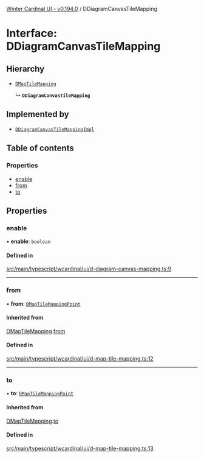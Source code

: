 [Winter Cardinal UI - v0.194.0](../index.md) / DDiagramCanvasTileMapping

# Interface: DDiagramCanvasTileMapping

## Hierarchy

- [`DMapTileMapping`](DMapTileMapping.md)

  ↳ **`DDiagramCanvasTileMapping`**

## Implemented by

- [`DDiagramCanvasTileMappingImpl`](../classes/DDiagramCanvasTileMappingImpl.md)

## Table of contents

### Properties

- [enable](DDiagramCanvasTileMapping.md#enable)
- [from](DDiagramCanvasTileMapping.md#from)
- [to](DDiagramCanvasTileMapping.md#to)

## Properties

### enable

• **enable**: `boolean`

#### Defined in

[src/main/typescript/wcardinal/ui/d-diagram-canvas-mapping.ts:9](https://github.com/winter-cardinal/winter-cardinal-ui/blob/v0.194.0/src/main/typescript/wcardinal/ui/d-diagram-canvas-mapping.ts#L9)

___

### from

• **from**: [`DMapTileMappingPoint`](DMapTileMappingPoint.md)

#### Inherited from

[DMapTileMapping](DMapTileMapping.md).[from](DMapTileMapping.md#from)

#### Defined in

[src/main/typescript/wcardinal/ui/d-map-tile-mapping.ts:12](https://github.com/winter-cardinal/winter-cardinal-ui/blob/v0.194.0/src/main/typescript/wcardinal/ui/d-map-tile-mapping.ts#L12)

___

### to

• **to**: [`DMapTileMappingPoint`](DMapTileMappingPoint.md)

#### Inherited from

[DMapTileMapping](DMapTileMapping.md).[to](DMapTileMapping.md#to)

#### Defined in

[src/main/typescript/wcardinal/ui/d-map-tile-mapping.ts:13](https://github.com/winter-cardinal/winter-cardinal-ui/blob/v0.194.0/src/main/typescript/wcardinal/ui/d-map-tile-mapping.ts#L13)
